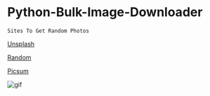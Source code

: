# Python-Bulk-Image-Downloader

`Sites To Get Random Photos`

[Unsplash](https://unsplash.com/)

[Random](https://random.responsiveimages.io/)

[Picsum](https://picsum.photos/)

![gif](https://user-images.githubusercontent.com/25906435/126816420-3b3e1b59-862c-4be3-a0af-f6d953731a8d.gif)
